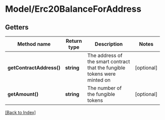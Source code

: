 # Model/Erc20BalanceForAddress

## Getters

Method name | Return type | Description | Notes
------------ | ------------- | ------------- | -------------
**getContractAddress()** | **string** | The address of the smart contract that the fungible tokens were minted on | [optional]
**getAmount()** | **string** | The number of the fungible tokens | [optional]

[[Back to Index]](../index.md)
